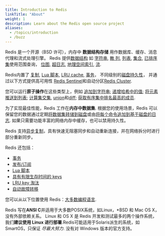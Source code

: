 ```yaml
---
title: Introduction to Redis
linkTitle: "About"
weight: 1
description: Learn about the Redis open source project
aliases:
  - /topics/introduction
  - /buzz
---
```


Redis 是一个开源（BSD 许可），内存中 **数据结构存储** 用作数据库、缓存、消息代理和流式处理引擎。
Redis 提供[数据结构](/docs/data-types/)
如
[字符串](/docs/data-types/strings/),
[散 列](/docs/data-types/hashes/),
[列表](/docs/data-types/lists/),
[集合](/docs/data-types/lists/),
[已排序集](/docs/data-types/sorted-sets/)使用范围查询，
[位图](/docs/data-types/bitmaps/),
[超日志](/docs/data-types/hyperloglogs/),
[地理空间索引](/docs/data-types/geospatial/),
[流](/docs/data-types/streams/).

Redis内置了
[复制](/topics/replication),
[Lua 脚本](/commands/eval),
[LRU cache](/topics/lru-cache),
[事务](/topics/transactions)，
不同级别的[磁盘持久性](/topics/persistence)，
并通过以下方式提供高可用性 [Redis Sentinel](/topics/sentinel)和自动分区[Redis Cluster](/topics/cluster-tutorial).

您可以运行**原子操作**在这些类型上，例如
[追加到字符串](/commands/append);
[递增哈希中的值](/commands/hincrby);
[将元素推送到列表](/commands/lpush);
[计算集交集](/commands/sinter),
[union](/commands/sunion)和[diff](/commands/sdiff);
[获取有序集中排名最高的成员](/commands/zrange).

为了实现最佳性能，Redis 工作在**内存中数据集**.
根据您的使用场景，Redis 可以保留您的数据通过定期[将数据集转储到磁盘](/topics/persistence#snapshotting)或由[将每个命令追加到基于磁盘的日志](/topics/persistence#append-only-file).
如果只需要功能丰富的网络内存中缓存，也可以禁用持久性。

Redis 支持[异步复制](/topics/replication)，具有快速无阻塞同步和自动重新连接，并在网络拆分时进行部分重新同步。

Redis 还包括：

*   [事务](/topics/transactions)
*   [发布/订阅](/topics/pubsub)
*   [Lua 脚本](/commands/eval)
*   [具有有限生存时间的 keys](/commands/expire)
*   [LRU key 淘汰](/topics/lru-cache)
*   [自动故障转移](/topics/sentinel)

您可以从以下位置使用 Redis：[大多数编程语言](/clients).

Redis 写在**ANSI C**并适用于大多数POSIX系统，如Linux，\*BSD 和 Mac OS X，没有外部依赖关系。
Linux 和 OS X 是 Redis 开发和测试最多的两个操作系统，我们**建议使用 Linux 进行部署**.Redis可能适用于Solaris派生的系统，如SmartOS，只保证 *尽最大努力*.
没有对 Windows 版本的官方支持。
